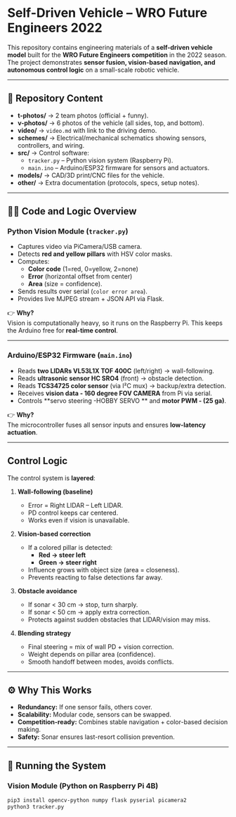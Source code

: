 # Self-Driven Vehicle – WRO Future Engineers 2022

This repository contains engineering materials of a **self-driven vehicle model** built for the **WRO Future Engineers competition** in the 2022 season.  
The project demonstrates **sensor fusion, vision-based navigation, and autonomous control logic** on a small-scale robotic vehicle.  

---

## 📂 Repository Content

- **t-photos/** → 2 team photos (official + funny).  
- **v-photos/** → 6 photos of the vehicle (all sides, top, and bottom).  
- **video/** → `video.md` with link to the driving demo.  
- **schemes/** → Electrical/mechanical schematics showing sensors, controllers, and wiring.  
- **src/** → Control software:  
  - `tracker.py` – Python vision system (Raspberry Pi).  
  - `main.ino` – Arduino/ESP32 firmware for sensors and actuators.  
- **models/** → CAD/3D print/CNC files for the vehicle.  
- **other/** → Extra documentation (protocols, specs, setup notes).  

---

## 🧑‍💻 Code and Logic Overview

### **Python Vision Module (`tracker.py`)**
- Captures video via PiCamera/USB camera.  
- Detects **red and yellow pillars** with HSV color masks.  
- Computes:
  - **Color code** (1=red, 0=yellow, 2=none)  
  - **Error** (horizontal offset from center)  
  - **Area** (size = confidence).  
- Sends results over serial (`color error area`).  
- Provides live MJPEG stream + JSON API via Flask.  

👉 **Why?**  
Vision is computationally heavy, so it runs on the Raspberry Pi. This keeps the Arduino free for **real-time control**.

---

### **Arduino/ESP32 Firmware (`main.ino`)**
- Reads **two LIDARs VL53L1X  TOF 400C** (left/right) → wall-following.  
- Reads **ultrasonic sensor HC SRO4** (front) → obstacle detection.  
- Reads **TCS34725 color sensor** (via I²C mux) → backup/extra detection.  
- Receives **vision data - 160 degree FOV CAMERA** from Pi via serial.  
- Controls **servo steering -HOBBY SERVO ** and **motor PWM - (25 ga)**.  

👉 **Why?**  
The microcontroller fuses all sensor inputs and ensures **low-latency actuation**.

---

## Control Logic

The control system is **layered**:

1. **Wall-following (baseline)**  
   - Error = Right LIDAR – Left LIDAR.  
   - PD control keeps car centered.  
   - Works even if vision is unavailable.  

2. **Vision-based correction**  
   - If a colored pillar is detected:  
     - **Red → steer left**  
     - **Green → steer right**  
   - Influence grows with object size (area = closeness).  
   - Prevents reacting to false detections far away.  

3. **Obstacle avoidance**  
   - If sonar < 30 cm → stop, turn sharply.  
   - If sonar < 50 cm → apply extra correction.  
   - Protects against sudden obstacles that LIDAR/vision may miss.  

4. **Blending strategy**  
   - Final steering = mix of wall PD + vision correction.  
   - Weight depends on pillar area (confidence).  
   -  Smooth handoff between modes, avoids conflicts.  

---

## ⚙️ Why This Works

- **Redundancy:** If one sensor fails, others cover.  
- **Scalability:** Modular code, sensors can be swapped.  
- **Competition-ready:** Combines stable navigation + color-based decision making.  
- **Safety:** Sonar ensures last-resort collision prevention.  

---

## 🚀 Running the System

### Vision Module (Python on Raspberry Pi 4B)
```bash
pip3 install opencv-python numpy flask pyserial picamera2
python3 tracker.py

